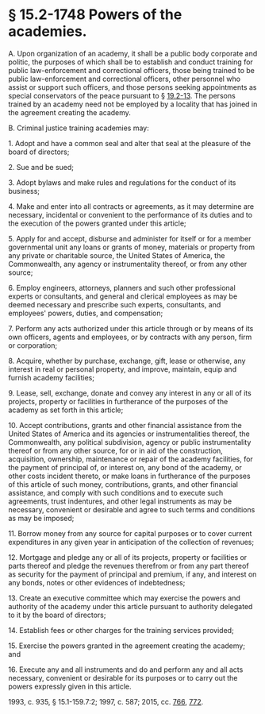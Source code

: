 # § 15.2-1748 Powers of the academies.

<p>A. Upon organization of an academy, it shall be a public body corporate and politic, the purposes of which shall be to establish and conduct training for public law-enforcement and correctional officers, those being trained to be public law-enforcement and correctional officers, other personnel who assist or support such officers, and those persons seeking appointments as special conservators of the peace pursuant to § <a href='http://law.lis.virginia.gov/vacode/19.2-13/'>19.2-13</a>. The persons trained by an academy need not be employed by a locality that has joined in the agreement creating the academy.</p><p>B. Criminal justice training academies may:</p><p>1. Adopt and have a common seal and alter that seal at the pleasure of the board of directors;</p><p>2. Sue and be sued;</p><p>3. Adopt bylaws and make rules and regulations for the conduct of its business;</p><p>4. Make and enter into all contracts or agreements, as it may determine are necessary, incidental or convenient to the performance of its duties and to the execution of the powers granted under this article;</p><p>5. Apply for and accept, disburse and administer for itself or for a member governmental unit any loans or grants of money, materials or property from any private or charitable source, the United States of America, the Commonwealth, any agency or instrumentality thereof, or from any other source;</p><p>6. Employ engineers, attorneys, planners and such other professional experts or consultants, and general and clerical employees as may be deemed necessary and prescribe such experts, consultants, and employees' powers, duties, and compensation;</p><p>7. Perform any acts authorized under this article through or by means of its own officers, agents and employees, or by contracts with any person, firm or corporation;</p><p>8. Acquire, whether by purchase, exchange, gift, lease or otherwise, any interest in real or personal property, and improve, maintain, equip and furnish academy facilities;</p><p>9. Lease, sell, exchange, donate and convey any interest in any or all of its projects, property or facilities in furtherance of the purposes of the academy as set forth in this article;</p><p>10. Accept contributions, grants and other financial assistance from the United States of America and its agencies or instrumentalities thereof, the Commonwealth, any political subdivision, agency or public instrumentality thereof or from any other source, for or in aid of the construction, acquisition, ownership, maintenance or repair of the academy facilities, for the payment of principal of, or interest on, any bond of the academy, or other costs incident thereto, or make loans in furtherance of the purposes of this article of such money, contributions, grants, and other financial assistance, and comply with such conditions and to execute such agreements, trust indentures, and other legal instruments as may be necessary, convenient or desirable and agree to such terms and conditions as may be imposed;</p><p>11. Borrow money from any source for capital purposes or to cover current expenditures in any given year in anticipation of the collection of revenues;</p><p>12. Mortgage and pledge any or all of its projects, property or facilities or parts thereof and pledge the revenues therefrom or from any part thereof as security for the payment of principal and premium, if any, and interest on any bonds, notes or other evidences of indebtedness;</p><p>13. Create an executive committee which may exercise the powers and authority of the academy under this article pursuant to authority delegated to it by the board of directors;</p><p>14. Establish fees or other charges for the training services provided;</p><p>15. Exercise the powers granted in the agreement creating the academy; and</p><p>16. Execute any and all instruments and do and perform any and all acts necessary, convenient or desirable for its purposes or to carry out the powers expressly given in this article.</p><p>1993, c. 935, § 15.1-159.7:2; 1997, c. 587; 2015, cc. <a href='http://lis.virginia.gov/cgi-bin/legp604.exe?151+ful+CHAP0766'>766</a>, <a href='http://lis.virginia.gov/cgi-bin/legp604.exe?151+ful+CHAP0772'>772</a>.</p>